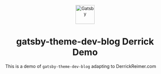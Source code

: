 <p align="center">
  <a href="https://www.gatsbyjs.org">
    <img alt="Gatsby" src="https://www.gatsbyjs.org/monogram.svg" width="60" />
  </a>
</p>
<h1 align="center">
  gatsby-theme-dev-blog Derrick Demo
</h1>

This is a demo of `gatsby-theme-dev-blog` adapting to DerrickReimer.com
